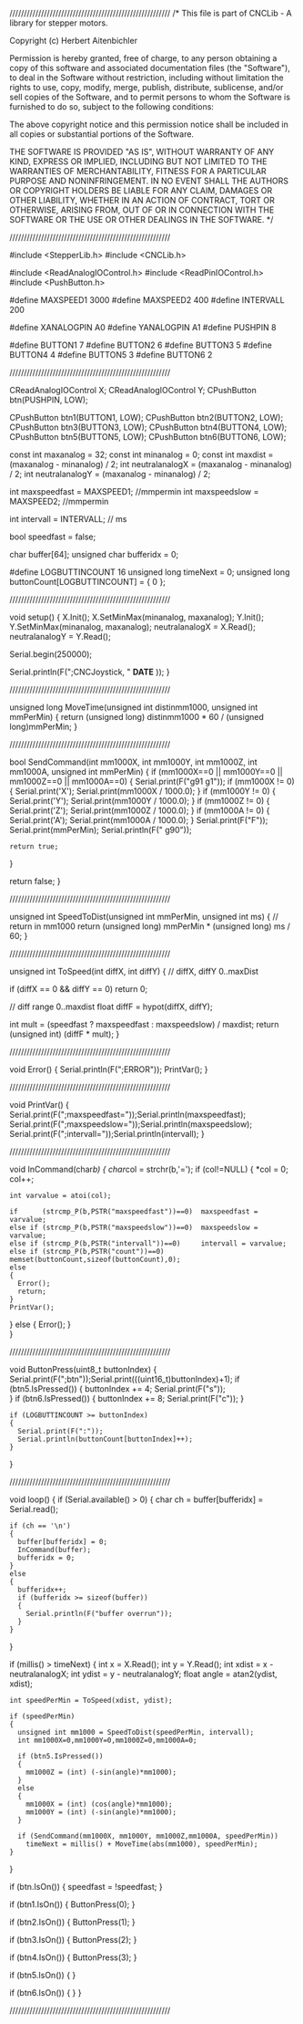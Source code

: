 ////////////////////////////////////////////////////////
/*
  This file is part of CNCLib - A library for stepper motors.

  Copyright (c) Herbert Aitenbichler

  Permission is hereby granted, free of charge, to any person obtaining a copy of this software and associated documentation files (the "Software"), 
  to deal in the Software without restriction, including without limitation the rights to use, copy, modify, merge, publish, distribute, sublicense, 
  and/or sell copies of the Software, and to permit persons to whom the Software is furnished to do so, subject to the following conditions:

  The above copyright notice and this permission notice shall be included in all copies or substantial portions of the Software.

  THE SOFTWARE IS PROVIDED "AS IS", WITHOUT WARRANTY OF ANY KIND, EXPRESS OR IMPLIED, INCLUDING BUT NOT LIMITED TO THE WARRANTIES OF MERCHANTABILITY, 
  FITNESS FOR A PARTICULAR PURPOSE AND NONINFRINGEMENT. IN NO EVENT SHALL THE AUTHORS OR COPYRIGHT HOLDERS BE LIABLE FOR ANY CLAIM, DAMAGES OR OTHER LIABILITY, 
  WHETHER IN AN ACTION OF CONTRACT, TORT OR OTHERWISE, ARISING FROM, OUT OF OR IN CONNECTION WITH THE SOFTWARE OR THE USE OR OTHER DEALINGS IN THE SOFTWARE. 
*/

////////////////////////////////////////////////////////

#include <StepperLib.h>
#include <CNCLib.h>

#include <ReadAnalogIOControl.h>
#include <ReadPinIOControl.h>
#include <PushButton.h>

#define MAXSPEED1 3000
#define MAXSPEED2 400
#define INTERVALL 200

#define XANALOGPIN  A0
#define YANALOGPIN  A1
#define PUSHPIN     8

#define BUTTON1     7
#define BUTTON2     6
#define BUTTON3     5
#define BUTTON4     4
#define BUTTON5     3
#define BUTTON6     2

////////////////////////////////////////////////////////

CReadAnalogIOControl<XANALOGPIN> X;
CReadAnalogIOControl<YANALOGPIN> Y;
CPushButton btn(PUSHPIN, LOW);

CPushButton btn1(BUTTON1, LOW);
CPushButton btn2(BUTTON2, LOW);
CPushButton btn3(BUTTON3, LOW);
CPushButton btn4(BUTTON4, LOW);
CPushButton btn5(BUTTON5, LOW);
CPushButton btn6(BUTTON6, LOW);

const int maxanalog = 32;
const int minanalog = 0;
const int maxdist = (maxanalog - minanalog) / 2;
int neutralanalogX = (maxanalog - minanalog) / 2;
int neutralanalogY = (maxanalog - minanalog) / 2;

int maxspeedfast = MAXSPEED1;  //mmpermin
int maxspeedslow = MAXSPEED2;  //mmpermin

int intervall = INTERVALL;      // ms

bool speedfast = false;

char buffer[64];
unsigned char bufferidx = 0;

#define LOGBUTTINCOUNT 16
unsigned long timeNext = 0;
unsigned long buttonCount[LOGBUTTINCOUNT] = { 0 };

////////////////////////////////////////////////////////

void setup()
{
  X.Init(); X.SetMinMax(minanalog, maxanalog);
  Y.Init(); Y.SetMinMax(minanalog, maxanalog);
  neutralanalogX = X.Read();
  neutralanalogY = Y.Read();

  Serial.begin(250000);

  Serial.println(F(";CNCJoystick, " __DATE__ ));
}

////////////////////////////////////////////////////////

unsigned long MoveTime(unsigned int distinmm1000, unsigned int mmPerMin)
{
  return (unsigned long) distinmm1000 * 60 / (unsigned long)mmPerMin;
}

////////////////////////////////////////////////////////

bool SendCommand(int mm1000X, int mm1000Y, int mm1000Z, int mm1000A, unsigned int mmPerMin)
{
  if (mm1000X==0 || mm1000Y==0 || mm1000Z==0 || mm1000A==0)
  {
    Serial.print(F("g91 g1"));
    if (mm1000X != 0)
    {
      Serial.print('X');
      Serial.print(mm1000X / 1000.0);
    }
    if (mm1000Y != 0)
    {
      Serial.print('Y');
      Serial.print(mm1000Y / 1000.0);
    }
    if (mm1000Z != 0)
    {
      Serial.print('Z');
      Serial.print(mm1000Z / 1000.0);
    }
    if (mm1000A != 0)
    {
      Serial.print('A');
      Serial.print(mm1000A / 1000.0);
    }
    Serial.print(F("F"));
    Serial.print(mmPerMin);
    Serial.println(F(" g90"));

    return true;
  }

  return false;
}

////////////////////////////////////////////////////////

unsigned int SpeedToDist(unsigned int mmPerMin, unsigned int ms)
{
  // return in mm1000
  return (unsigned long) mmPerMin * (unsigned long) ms / 60;
}

////////////////////////////////////////////////////////

unsigned int ToSpeed(int diffX, int diffY)
{
  // diffX, diffY 0..maxDist

  if (diffX == 0 && diffY == 0)
    return 0;

  // diff range 0..maxdist
  float diffF = hypot(diffX, diffY);

  int mult = (speedfast ? maxspeedfast : maxspeedslow) / maxdist;
  return (unsigned int) (diffF * mult);
}

////////////////////////////////////////////////////////

void Error()
{
  Serial.println(F(";ERROR"));
  PrintVar();
}

////////////////////////////////////////////////////////

void PrintVar()
{
    Serial.print(F(";maxspeedfast="));Serial.println(maxspeedfast);
    Serial.print(F(";maxspeedslow="));Serial.println(maxspeedslow);
    Serial.print(F(";intervall="));Serial.println(intervall);
}

////////////////////////////////////////////////////////

void InCommand(char*b)
{
  char*col = strchr(b,'=');
  if (col!=NULL)
  {
    *col = 0;
    col++;

    int varvalue = atoi(col);

    if      (strcmp_P(b,PSTR("maxspeedfast"))==0)  maxspeedfast = varvalue;
    else if (strcmp_P(b,PSTR("maxspeedslow"))==0)  maxspeedslow = varvalue;
    else if (strcmp_P(b,PSTR("intervall"))==0)     intervall = varvalue;
    else if (strcmp_P(b,PSTR("count"))==0)         memset(buttonCount,sizeof(buttonCount),0);
    else
    {
      Error();
      return;
    }
    PrintVar();
  }
  else
  {
    Error();
  }  
}

////////////////////////////////////////////////////////

void ButtonPress(uint8_t buttonIndex)
{
    Serial.print(F(";btn"));Serial.print(((uint16_t)buttonIndex)+1);
    if (btn5.IsPressed())
    {
      buttonIndex += 4;
      Serial.print(F("s"));        
    }
    if (btn6.IsPressed())
    {
      buttonIndex += 8;
      Serial.print(F("c"));
    }        
    
    if (LOGBUTTINCOUNT >= buttonIndex)
    {
      Serial.print(F(":"));
      Serial.println(buttonCount[buttonIndex]++);
    }
}

////////////////////////////////////////////////////////

void loop()
{
  if (Serial.available() > 0)
  {
    char ch = buffer[bufferidx] = Serial.read();

    if (ch == '\n')
    {
      buffer[bufferidx] = 0;
      InCommand(buffer);
      bufferidx = 0;
    }
    else
    {
      bufferidx++;
      if (bufferidx >= sizeof(buffer))
      {
        Serial.println(F("buffer overrun"));
      }
    }
  }

  if (millis() > timeNext)
  {
    int x = X.Read();
    int y = Y.Read();
    int xdist = x - neutralanalogX;
    int ydist = y - neutralanalogY;
    float angle = atan2(ydist, xdist);

    int speedPerMin = ToSpeed(xdist, ydist);

    if (speedPerMin)
    {
      unsigned int mm1000 = SpeedToDist(speedPerMin, intervall);
      int mm1000X=0,mm1000Y=0,mm1000Z=0,mm1000A=0;

      if (btn5.IsPressed())
      {
        mm1000Z = (int) (-sin(angle)*mm1000);
      }
      else
      {
        mm1000X = (int) (cos(angle)*mm1000);
        mm1000Y = (int) (-sin(angle)*mm1000);
      }

      if (SendCommand(mm1000X, mm1000Y, mm1000Z,mm1000A, speedPerMin))
        timeNext = millis() + MoveTime(abs(mm1000), speedPerMin);
    }
  }

  if (btn.IsOn())
  {
    speedfast  = !speedfast;
  }

  if (btn1.IsOn())
  {
    ButtonPress(0);
  }

  if (btn2.IsOn())
  {
    ButtonPress(1);
  }

  if (btn3.IsOn())
  {
    ButtonPress(2);
  }

  if (btn4.IsOn())
  {
    ButtonPress(3);
  }

  if (btn5.IsOn())
  {
  }

  if (btn6.IsOn())
  {
  }
}

////////////////////////////////////////////////////////
